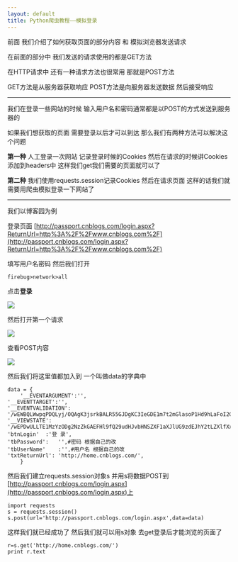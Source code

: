 ```yaml
---
layout: default
title: Python爬虫教程——模拟登录
---
```

前面 我们介绍了如何获取页面的部分内容 和 模拟浏览器发送请求

在前面的部分中 我们发送的请求使用的都是GET方法  

在HTTP请求中 还有一种请求方法也很常用 那就是POST方法

GET方法是从服务器获取响应 POST方法是向服务器发送数据 然后接受响应


----------

我们在登录一些网站的时候 输入用户名和密码通常都是以POST的方式发送到服务器的


如果我们想获取的页面 需要登录以后才可以到达 那么我们有两种方法可以解决这个问题

**第一种** 人工登录一次网站 记录登录时候的Cookies 然后在请求的时候讲Cookies添加到headers中 这样我们get我们需要的页面就可以了

**第二种** 我i们使用requests.session记录Cookies 然后在请求页面 这样的话我们就需要用爬虫模拟登录一下网站了


----------

我们以博客园为例

登录页面
 [http://passport.cnblogs.com/login.aspx?ReturnUrl=http%3A%2F%2Fwww.cnblogs.com%2F](http://passport.cnblogs.com/login.aspx?ReturnUrl=http%3A%2F%2Fwww.cnblogs.com%2F)

填写用户名密码 然后我们打开

	firebug>network>all

点击**登录**


![](http://bcs.duapp.com/blog-pyiner/clipboard.png?sign=MBO:528b10b38a1b368b5a572d8d459f541b:AYUqTKe6BO0uS0lM3NuhK%2F7Dng8%3D)


然后打开第一个请求

![](http://bcs.duapp.com/blog-pyiner/clipboard1.png?sign=MBO:528b10b38a1b368b5a572d8d459f541b:gy6neTxuw4dWVynSC03uUdN1nTI%3D)

查看POST内容

![](http://bcs.duapp.com/blog-pyiner/clipboard2.png?sign=MBO:528b10b38a1b368b5a572d8d459f541b:6dg7jp2eA4phErjz4Zuuj5qP4Pw%3D)






然后我们将这里值都加入到 一个叫做data的字典中

	data = {
	    '__EVENTARGUMENT':'',	
	'__EVENTTARGET':'',	
	'__EVENTVALIDATION':	'/wEWBQLWwpqPDQLyj/OQAgK3jsrkBALR55GJDgKC3IeGDE1m7t2mGlasoP1Hd9hLaFoI2G05',
	'__VIEWSTATE':	'/wEPDwULLTE1MzYzODg2NzZkGAEFHl9fQ29udHJvbHNSZXF1aXJlUG9zdEJhY2tLZXlfXxYBBQtjaGtSZW1lbWJlcm1QYDyKKI9af4b67Mzq2xFaL9Bt',
	'btnLogin'	:'登 录',
	'tbPassword':	'',#密码 根据自己的改
	'tbUserName'	:'',#用户名 根据自己的改
	'txtReturnUrl':	'http://home.cnblogs.com/',
	    }

然后我们建立requests.session对象s  并用s将数据POST到[http://passport.cnblogs.com/login.aspx](http://passport.cnblogs.com/login.aspx)上

	import requests
	s = requests.session()
	s.post(url='http://passport.cnblogs.com/login.aspx',data=data)

这样我们就已经成功了 然后我们就可以用s对象 去get登录后才能浏览的页面了

	r=s.get('http://home.cnblogs.com/')
	print r.text

